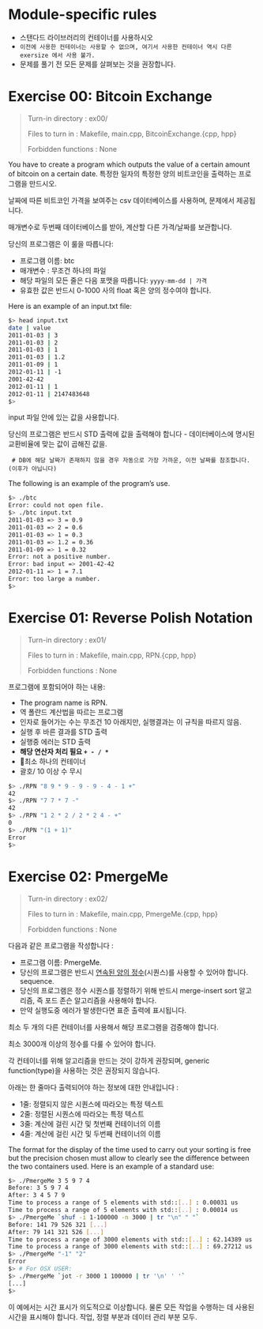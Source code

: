 # Module-specific rules
- 스탠다드 라이브러리의 컨테이너를 사용하시오
- `이전에 사용한 컨테이너는 사용할 수 없으며, 여기서 사용한 컨테이너 역시 다른 exersize 에서 사용 불가.`
- 문제를 풀기 전 모든 문제를 살펴보는 것을 권장합니다.


# Exercise 00: Bitcoin Exchange
 > Turn-in directory : ex00/ 
 >
 > Files to turn in : Makefile, main.cpp, 
 > BitcoinExchange.{cpp, hpp}
 >
 > Forbidden functions : None

You have to create a program which outputs the value of a certain amount of bitcoin
on a certain date.
특정한 일자의 특정한 양의 비트코인을 출력하는 프로그램을 만드시오.

날짜에 따른 비트코인 가격을 보여주는 csv 데이터베이스를 사용하며, 문제에서 제공됩니다.

매개변수로 두번째 데이터베이스를 받아, 계산할 다른 가격/날짜를 보관합니다.

당신의 프로그램은 이 룰을 따릅니다:
- 프로그램 이름: btc
- 매개변수 : 무조건 하나의 파일 
- 해당 파일의 모든 줄은 다음 포맷을 따릅니다: `yyyy-mm-dd | 가격`
- 유효한 값은 반드시  0-1000 사의 float 혹은 양의 정수여야 합니다.

Here is an example of an input.txt file:
```sh
$> head input.txt
date | value
2011-01-03 | 3
2011-01-03 | 2
2011-01-03 | 1
2011-01-03 | 1.2
2011-01-09 | 1
2012-01-11 | -1
2001-42-42
2012-01-11 | 1
2012-01-11 | 2147483648
$>
```

input 파일 안에 있는 값을 사용합니다.

당신의 프로그램은 반드시 STD 출력에 값을 출력해야 합니다 - 데이터베이스에 명시된 교환비율에 맞는 값이 곱해진 값을.


`  # DB에 해당 날짜가 존재하지 않을 경우 자동으로 가장 가까운, 이전 날짜를 참조합니다. (이후가 아닙니다) `

The following is an example of the program’s use.
```sh
$> ./btc
Error: could not open file.
$> ./btc input.txt
2011-01-03 => 3 = 0.9
2011-01-03 => 2 = 0.6
2011-01-03 => 1 = 0.3
2011-01-03 => 1.2 = 0.36
2011-01-09 => 1 = 0.32
Error: not a positive number.
Error: bad input => 2001-42-42
2012-01-11 => 1 = 7.1
Error: too large a number.
$>
```



# Exercise 01: Reverse Polish Notation

> Turn-in directory : ex01/
> 
> Files to turn in : Makefile, main.cpp, RPN.{cpp, hpp}
> 
> Forbidden functions : None

프로그램에 포함되어야 하는 내용:
- The program name is RPN.
- 역 폴란드 계산법을 따르는 프로그램
- 인자로 들어가는 수는 무조건 10 아래지만, 실행결과는 이 규칙을 따르지 않음.
- 실행 후 바른 결과를 STD 출력
- 실행중 에러는 STD 출력
- **해당 연산자 처리 필요 `+ - / *`**
- 최소 하나의 컨테이너
- 괄호/ 10 이상 수 무시
  

```sh
$> ./RPN "8 9 * 9 - 9 - 9 - 4 - 1 +"
42
$> ./RPN "7 7 * 7 -"
42
$> ./RPN "1 2 * 2 / 2 * 2 4 - +"
0
$> ./RPN "(1 + 1)"
Error
$>
```


# Exercise 02: PmergeMe

> Turn-in directory : ex02/
> 
> Files to turn in : Makefile, main.cpp, PmergeMe.{cpp, hpp}
> 
> Forbidden functions : None
> 

다음과 같은 프로그램을 작성합니다 : 
- 프로그램 이름: PmergeMe.
- 당신의 프로그램은 반드시 <u>연속된 양의 정수</u>(시퀀스)를 사용할 수 있어야 합니다.
sequence.
- 당신의 프로그램은 정수 시퀀스를 정렬하기 위해 반드시 merge-insert sort 알고리즘, 즉 포드 존슨 알고리즘을 사용해야 합니다.
- 만약 실행도중 에러가 발생한다면 표준 출력에 표시됩니다.

최소 두 개의 다른 컨테이너를 사용해서 해당 프로그램을 검증해야 합니다.

최소 3000개 이상의 정수를 다룰 수 있어야 합니다.

각 컨테이너를 위해 알고리즘을 만드는 것이 강하게 권장되며, generic function(type)을 사용하는 것은 권장되지 않습니다. 

아래는 한 줄마다 출력되어야 하는 정보에 대한 안내입니다 :
- 1줄: 정렬되지 않은 시퀀스에 따라오는 특정 텍스트
- 2줄: 정렬된 시퀀스에 따라오는 특정 텍스트 
- 3줄: 계산에 걸린 시간 및 첫번째 컨테이너의 이름
- 4줄: 계산에 걸린 시간 및 두번째 컨테이너의 이름

The format for the display of the time used to carry out your sorting
is free but the precision chosen must allow to clearly see the
difference between the two containers used.
Here is an example of a standard use:
```sh
$> ./PmergeMe 3 5 9 7 4
Before: 3 5 9 7 4
After: 3 4 5 7 9
Time to process a range of 5 elements with std::[..] : 0.00031 us
Time to process a range of 5 elements with std::[..] : 0.00014 us
$> ./PmergeMe `shuf -i 1-100000 -n 3000 | tr "\n" " "`
Before: 141 79 526 321 [...]
After: 79 141 321 526 [...]
Time to process a range of 3000 elements with std::[..] : 62.14389 us
Time to process a range of 3000 elements with std::[..] : 69.27212 us
$> ./PmergeMe "-1" "2"
Error
$> # For OSX USER:
$> ./PmergeMe `jot -r 3000 1 100000 | tr '\n' ' '`
[...]
$>
```


이 예에서는 시간 표시가 의도적으로 이상합니다.
물론 모든 작업을 수행하는 데 사용된 시간을 표시해야 합니다.
작업, 정렬 부분과 데이터 관리 부분 모두.